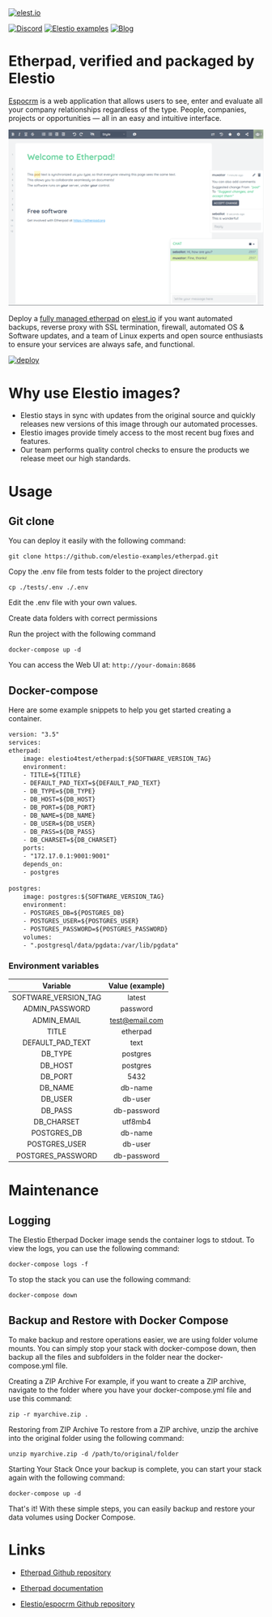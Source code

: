 <a href="https://elest.io">
  <img src="https://elest.io/images/elestio.svg" alt="elest.io" width="150" height="75">
</a>

[![Discord](https://img.shields.io/static/v1.svg?logo=discord&color=f78A38&labelColor=083468&logoColor=ffffff&style=for-the-badge&label=Discord&message=community)](https://discord.gg/4T4JGaMYrD "Get instant assistance and engage in live discussions with both the community and team through our chat feature.")
[![Elestio examples](https://img.shields.io/static/v1.svg?logo=github&color=f78A38&labelColor=083468&logoColor=ffffff&style=for-the-badge&label=github&message=open%20source)](https://github.com/elestio-examples "Access the source code for all our repositories by viewing them.")
[![Blog](https://img.shields.io/static/v1.svg?color=f78A38&labelColor=083468&logoColor=ffffff&style=for-the-badge&label=elest.io&message=Blog)](https://blog.elest.io "Latest news about elestio, open source software, and DevOps techniques.")

# Etherpad, verified and packaged by Elestio

[Espocrm](https://github.com/espocrm/espocrm-docker) is a web application that allows users to see, enter and evaluate all your company relationships regardless of the type. People, companies, projects or opportunities — all in an easy and intuitive interface.

<img src="https://github.com/elestio-examples/etherpad/raw/main/etherpad.png" alt="etherpad" width="800">

Deploy a <a target="_blank" href="https://elest.io/open-source/espocrm">fully managed etherpad</a> on <a target="_blank" href="https://elest.io/">elest.io</a> if you want automated backups, reverse proxy with SSL termination, firewall, automated OS & Software updates, and a team of Linux experts and open source enthusiasts to ensure your services are always safe, and functional.

[![deploy](https://github.com/elestio-examples/esetherpadpocrm/raw/main/deploy-on-elestio.png)](https://dash.elest.io/deploy?source=cicd&social=dockerCompose&url=https://github.com/elestio-examples/etherpad)

# Why use Elestio images?

- Elestio stays in sync with updates from the original source and quickly releases new versions of this image through our automated processes.
- Elestio images provide timely access to the most recent bug fixes and features.
- Our team performs quality control checks to ensure the products we release meet our high standards.

# Usage

## Git clone

You can deploy it easily with the following command:

    git clone https://github.com/elestio-examples/etherpad.git

Copy the .env file from tests folder to the project directory

    cp ./tests/.env ./.env

Edit the .env file with your own values.

Create data folders with correct permissions

Run the project with the following command

    docker-compose up -d

You can access the Web UI at: `http://your-domain:8686`

## Docker-compose

Here are some example snippets to help you get started creating a container.

    version: "3.5"
    services:
    etherpad:
        image: elestio4test/etherpad:${SOFTWARE_VERSION_TAG}
        environment:
        - TITLE=${TITLE}
        - DEFAULT_PAD_TEXT=${DEFAULT_PAD_TEXT}
        - DB_TYPE=${DB_TYPE}
        - DB_HOST=${DB_HOST}
        - DB_PORT=${DB_PORT}
        - DB_NAME=${DB_NAME}
        - DB_USER=${DB_USER}
        - DB_PASS=${DB_PASS}
        - DB_CHARSET=${DB_CHARSET}
        ports:
        - "172.17.0.1:9001:9001"
        depends_on:
        - postgres

    postgres:
        image: postgres:${SOFTWARE_VERSION_TAG}
        environment:
        - POSTGRES_DB=${POSTGRES_DB}
        - POSTGRES_USER=${POSTGRES_USER}
        - POSTGRES_PASSWORD=${POSTGRES_PASSWORD}
        volumes:
        - ".postgresql/data/pgdata:/var/lib/pgdata"

### Environment variables

|       Variable       | Value (example) |
| :------------------: | :-------------: |
| SOFTWARE_VERSION_TAG |     latest      |
|    ADMIN_PASSWORD    |    password     |
|     ADMIN_EMAIL      | test@email.com  |
|        TITLE         |    etherpad     |
|   DEFAULT_PAD_TEXT   |      text       |
|       DB_TYPE        |    postgres     |
|       DB_HOST        |    postgres     |
|       DB_PORT        |      5432       |
|       DB_NAME        |     db-name     |
|       DB_USER        |     db-user     |
|       DB_PASS        |   db-password   |
|      DB_CHARSET      |     utf8mb4     |
|     POSTGRES_DB      |     db-name     |
|    POSTGRES_USER     |     db-user     |
|  POSTGRES_PASSWORD   |   db-password   |

# Maintenance

## Logging

The Elestio Etherpad Docker image sends the container logs to stdout. To view the logs, you can use the following command:

    docker-compose logs -f

To stop the stack you can use the following command:

    docker-compose down

## Backup and Restore with Docker Compose

To make backup and restore operations easier, we are using folder volume mounts. You can simply stop your stack with docker-compose down, then backup all the files and subfolders in the folder near the docker-compose.yml file.

Creating a ZIP Archive
For example, if you want to create a ZIP archive, navigate to the folder where you have your docker-compose.yml file and use this command:

    zip -r myarchive.zip .

Restoring from ZIP Archive
To restore from a ZIP archive, unzip the archive into the original folder using the following command:

    unzip myarchive.zip -d /path/to/original/folder

Starting Your Stack
Once your backup is complete, you can start your stack again with the following command:

    docker-compose up -d

That's it! With these simple steps, you can easily backup and restore your data volumes using Docker Compose.

# Links

- <a target="_blank" href="https://github.com/ether/etherpad-lite">Etherpad Github repository</a>

- <a target="_blank" href="https://etherpad.org/doc/v1.9.1/">Etherpad documentation</a>

- <a target="_blank" href="https://github.com/elestio-examples/etherpad">Elestio/espocrm Github repository</a>
